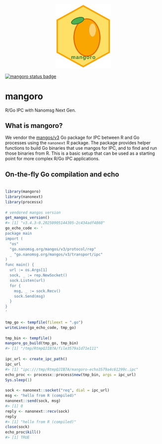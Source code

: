 
<p align="center">
<img src="inst/docs/logo.svg" alt="mangoro hexsticker" width="180"/>
</p>

[![mangoro status
badge](https://sounkou-bioinfo.r-universe.dev/mangoro/badges/version)](https://sounkou-bioinfo.r-universe.dev/mangoro)

# mangoro

R/Go IPC with Nanomsg Next Gen.

## What is mangoro?

We vendor the [mangos/v3](https://github.com/nanomsg/mangos) Go package
for IPC between R and Go processes using the `nanonext` R package. The
package provides helper functions to build Go binaries that use mangos
for IPC, and to find and run those binaries from R. This is a basic
setup that can be used as a starting point for more complex R/Go IPC
applications.

## On-the-fly Go compilation and echo

``` r

library(mangoro)
library(nanonext)
library(processx)

# vendored mangos version
get_mangos_version()
#> [1] "v3.4.3-0.20250905144305-2c434adf4860"
go_echo_code <- '
package main
import (
  "os"
  "go.nanomsg.org/mangos/v3/protocol/rep"
  _ "go.nanomsg.org/mangos/v3/transport/ipc"
)
func main() {
  url := os.Args[1]
  sock, _ := rep.NewSocket()
  sock.Listen(url)
  for {
    msg, _ := sock.Recv()
    sock.Send(msg)
  }
}
'

tmp_go <- tempfile(fileext = ".go")
writeLines(go_echo_code, tmp_go)

tmp_bin <- tempfile()
mangoro_go_build(tmp_go, tmp_bin)
#> [1] "/tmp/RtmpQJIB7A/file3579a1d71e111"

ipc_url <- create_ipc_path()
ipc_url
#> [1] "ipc:///tmp/RtmpQJIB7A/mangoro-echo3579a4c61299c.ipc"
echo_proc <- processx::process$new(tmp_bin, args = ipc_url)
Sys.sleep(1)

sock <- nanonext::socket("req", dial = ipc_url)
msg <- "hello from R (compiled)"
nanonext::send(sock, msg)
#> [1] 0
reply <- nanonext::recv(sock)
reply
#> [1] "hello from R (compiled)"
close(sock)
echo_proc$kill()
#> [1] TRUE
```
